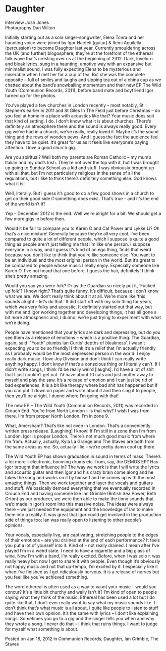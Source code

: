# Daughter

Interview Josh Jones \
Photography Dan Wilton

Initially starting out as a solo singer-songwriter, Elena Tonra and her haunting voice were joined by Igor Haefeli (guitar) & Remi Aguilella (percussion) to become Daughter last year. Currently smouldering across the UK (and further) blogosphere, they’re at the forefront of the ethereal folk wave that’s cresting over us at the beginning of 2012. Dark, lovelorn and bleak lyrics, sung in a haunting, emotive way with an expansive but minimalist sound, I was fully expecting Elena to be mysterious and miserable when I met her for a cup of tea. But she was the complete opposite – full of smiles and laughs and sipping tea out of a china cup as we chatted about the band’s snowballing momentum and their new EP The Wild Youth (Communion Records, 2011), before band mate and boyfriend Igor turned up for the photos.

You’ve played a few churches in London recently – most notably, St Stephen’s earlier in 2011 and St Giles In The Field just before Christmas – do you feel at home in a place with acoustics like that? Your music does suit that kind of setting.
I do. I don’t know what it is about churches. There’s definitely an atmosphere there and the sound is always really good. Every gig we’ve had in a church, we’ve really, really loved it. Maybe it’s the sound thing and the rows of wooden pews. And I guess the fact the audience feel they have to be quiet. It’s great for us as it feels like everyone’s paying attention. I love a good church gig.

Are you spiritual?
Well both my parents are Roman Catholic – my mum’s Italian and my dad’s Irish. They’re not over the top with it, but I was brought up going to Sunday School as a kid and stuff. I was obviously brought up with all that, but I’m not particularly religious in the sense of all the regulations, but I like to think there’s definitely something else. God knows what it is!

Well, literally. But I guess it’s good to do a few good shows in a church to get on their good side if something does exist.
That’s true – and it’s the end of the world isn’t it?

Yep – December 2012 is the end.
Well we’re alright for a bit. We should get a few more gigs in before then.

Would it be fair to compare you to Karen O and Cat Power and Lykke Li?
Oh that’s a nice mixture! Generally because they’re all very cool. I’ve been compared to quite a lot of different people, which I suppose is quite a good thing as people aren’t just telling me that I’m like one person. I suppose everyone in a way, and I guess it’s kind of an ego thing, finds that weird because you don’t like to think that you’re like someone else. You want to be an individual and the most original person in the world. But it’s great to be compared to people whose music I really enjoy. Especially someone like Karen O. I’ve not heard that one before. I guess the hair, definitely! I think she’s pretty amazing.

Would you say you were folk? Or as the Guardian so nicely put it, ‘Fucked up folk’?
I know right? That’s quite funny. It’s difficult, because I don’t know what we are. We don’t really think about it at all. We’re more like ‘this sounds alright – let’s do that.’ It did start off with my solo thing for years, which was very folky and acoustic. It definitely started out that way, but with me and Igor working together and developing things, it has all gone a bit more atmospheric and, I dunno, we’re just trying to experiment with what we’re doing.

People have mentioned that your lyrics are dark and depressing, but do you see them as a release of emotions – which is a positive thing. The Guardian, again, said ‘”Youth” plumbs Ian Curtis’ depths of bleakness’. I wasn’t expecting you to be so friendly!
I think it’s a relief that I’m actually friendly as I probably would be the most depressed person in the world. I enjoy really dark music. I love Joy Division and don’t think I can really write anything happy. I don’t know if that’s a conscious thing or I literally can’t. If I didn’t write songs, I think I’d be really weird [laughs]. I’d have a lot of shit that I just couldn’t get out. I’d have about 10 cats and just mutter away to myself and play the saw. It’s a release of emotion and I can just be rid of bad experiences. It is a bit like therapy where bad shit has happened but if you can put it down on paper and write about it and then sing it to people, then you’ll be alright. I dunno where I’m going with that!

The new EP – The Wild Youth (Communion Records, 2011) was recorded in Crouch End. You’re from North London – is that why?
I wish I was from there. I’m from proper North London. I’m in zone 9.

What, Amersham? That’s like not even in London. That’s a conveniently written press release.
[Laughing] I know! If I’m still in a zone then I’m from London. Igor is proper London. There’s not much good music from where I’m from. Actually, actually, Kyla La Grange and The Staves are both from the same areas as me. So, actually I lie – we’re pretty damn cool up there.

The Wild Youth EP has shown graduation in sound in terms of mass. There’s a lot more – electronic, booming drums etc. from, say, the DEMOS EP? Has Igor brought that influence in?
The way we work is that I will write the lyrics and acoustic guitar and then Igor and his crazy brain come along and he takes the song and works on it by himself and he comes up with the most amazing things. Then we work together and layer the vocals and guitars and stuff. We basically demoed everything that we eventually recorded in Crouch End and having someone like Ian Grimble (British Sea Power, Beth Orton) as our producer, we were then able to make the tinny sounds that we’d made in Igor’s room into this massive noise. The ideas were always there – we just needed the equipment and the knowledge of Ian to make them into a reality. It was great that Igor could get involved in the production side of things too; Ian was really open to listening to other people’s opinions.

Your vocals, especially live, are captivating, stretching people to the edges of their emotions – are you drained at the end of each performance? It feels you put a lot of yourself into it.
Kind of – not really drained. I mean after I’ve played I’m in a weird state. I need to have a cigarette and a big glass of wine. Now I’m with a band, I’m really excited. Before, when I was solo it was really heavy but now I get to share it with people. Even though it’s obviously not happy music and not that up-tempo, I’m excited by it. I especially like it when I’ve finished as I get ridiculously nervous. It is a release of nerves but you feel like you’ve achieved something.

The word ethereal is often used as a way to vaunt your music – would you concur?
It’s a little bit churchy and waily isn’t it? I’m kind of open to people saying what they think of the music. Ethereal has been used a lot but I do quite like that. I don’t ever really want to say what my music sounds like. I don’t think that’s what music is all about, I quite like people to listen to stuff and have their own opinion. It’s the same with lyrics – I don’t like explaining songs. Sometimes you go to a gig and the singer tells you when and why they wrote a song. I never do that – I think that ruins things. I want to judge for myself what something is about.

Posted on Jan 18, 2012 in Communion Records, Daughter, Ian Grimble, The Staves 
